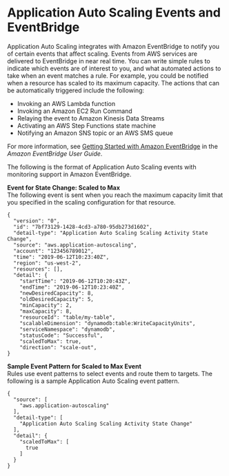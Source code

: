 # Application Auto Scaling Events and EventBridge<a name="monitoring-eventbridge"></a>

Application Auto Scaling integrates with Amazon EventBridge to notify you of certain events that affect scaling\. Events from AWS services are delivered to EventBridge in near real time\. You can write simple rules to indicate which events are of interest to you, and what automated actions to take when an event matches a rule\. For example, you could be notified when a resource has scaled to its maximum capacity\. The actions that can be automatically triggered include the following:
+ Invoking an AWS Lambda function
+ Invoking an Amazon EC2 Run Command
+ Relaying the event to Amazon Kinesis Data Streams
+ Activating an AWS Step Functions state machine
+ Notifying an Amazon SNS topic or an AWS SMS queue

For more information, see [Getting Started with Amazon EventBridge](https://docs.aws.amazon.com/eventbridge/latest/userguide/eventbridge-getting-set-up.html) in the *Amazon EventBridge User Guide*\. 

The following is the format of Application Auto Scaling events with monitoring support in Amazon EventBridge\.

**Event for State Change: Scaled to Max**  
The following event is sent when you reach the maximum capacity limit that you specified in the scaling configuration for that resource\. 

```
{
  "version": "0",
  "id": "7bf73129-1428-4cd3-a780-95db273d1602",
  "detail-type": "Application Auto Scaling Scaling Activity State Change",
  "source": "aws.application-autoscaling",
  "account": "123456789012",
  "time": "2019-06-12T10:23:40Z",
  "region": "us-west-2",
  "resources": [],
  "detail": {
    "startTime": "2019-06-12T10:20:43Z",
    "endTime": "2019-06-12T10:23:40Z",
    "newDesiredCapacity": 8,
    "oldDesiredCapacity": 5,
    "minCapacity": 2,
    "maxCapacity": 8,
    "resourceId": "table/my-table",
    "scalableDimension": "dynamodb:table:WriteCapacityUnits",
    "serviceNamespace": "dynamodb",
    "statusCode": "Successful",
    "scaledToMax": true,
    "direction": "scale-out",
}
```

**Sample Event Pattern for Scaled to Max Event**  
Rules use event patterns to select events and route them to targets\. The following is a sample Application Auto Scaling event pattern\.

```
{
  "source": [
    "aws.application-autoscaling"
  ],
  "detail-type": [
    "Application Auto Scaling Scaling Activity State Change"
  ],
  "detail": {
    "scaledToMax": [
      true 
    ]
  } 
}
```